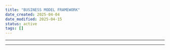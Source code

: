 ```yaml
---
title: "BUSINESS MODEL FRAMEWORK"
date_created: 2025-04-04
date_modified: 2025-04-15
status: active
tags: []
---
```


---

---


